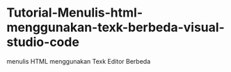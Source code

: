 # Tutorial-Menulis-html-menggunakan-texk-berbeda-visual-studio-code
menulis HTML menggunakan Texk Editor Berbeda

